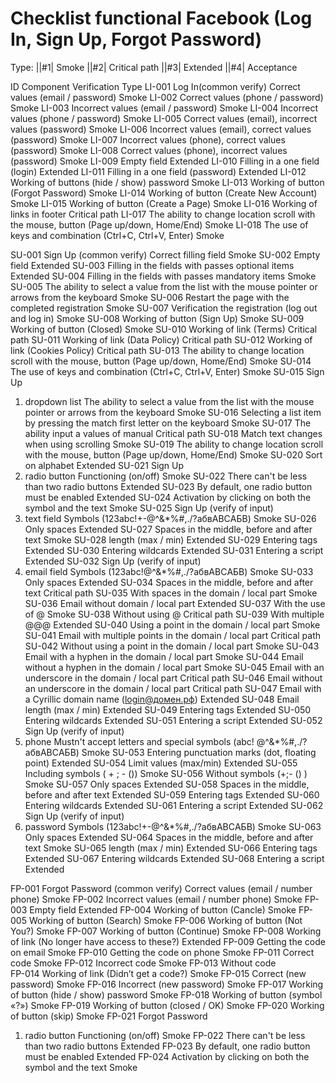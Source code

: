  # Checklist functional Facebook (Log In, Sign Up, Forgot Password)  

 Type: 
 ||#1| Smoke
 ||#2| Critical path
 ||#3| Extended
 ||#4| Acceptance

  ID	Component 	           Verification 	                Type 
LI-001	Log In(common verify)	   Correct values (email / password)	Smoke
LI-002		                   Correct values (phone / password)	Smoke
LI-003		                   Incorrect values (email / password)	Smoke
LI-004		                   Incorrect values (phone / password)	Smoke
LI-005		                   Correct values (email), 
                                   incorrect values (password)	        Smoke
LI-006		                   Incorrect values (email), 
                                   correct values (password)	        Smoke
LI-007		                   Incorrect values (phone), 
                                   correct values (password)	        Smoke
LI-008		                   Correct values (phone), 
                                   incorrect values (password)	        Smoke
LI-009		                   Empty field	                        Extended
LI-010		                   Filling in a one field (login)	Extended
LI-011		                   Filling in a one field (password)	Extended
LI-012		                   Working of buttons 
                                   (hide / show) password	        Smoke
LI-013		                   Working of button (Forgot Password)	Smoke
LI-014		                   Working of button 
                                   (Create New Account)	                Smoke
LI-015		                   Working of button (Create a Page)	Smoke
LI-016		                   Working of links in footer	        Critical path
LI-017		                   The ability to change location 
                                   scroll with the mouse, 
				   button (Page up/down, Home/End)	Smoke
LI-018		                   The use of keys and combination 
                                   (Ctrl+C, Ctrl+V, Enter)	        Smoke
			
SU-001	Sign Up (common verify)	Correct filling field 	Smoke
SU-002		Empty field	Extended
SU-003		Filling in the fields with passes optional items	Extended
SU-004		Filling in the fields with passes mandatory items	Smoke
SU-005		The ability to select a value from the list with the mouse pointer or arrows from the keyboard	Smoke
SU-006		Restart the page with the completed registration	Smoke
SU-007		Verification the registration (log out and log in)	Smoke
SU-008		Working of button (Sign Up) 	Smoke
SU-009		Working of button (Closed)	Smoke
SU-010		Working of link (Terms)	Critical path
SU-011		Working of link (Data Policy)	Critical path
SU-012		Working of link (Cookies Policy)	Critical path
SU-013		The ability to change location scroll with the mouse, button (Page up/down, Home/End)	Smoke
SU-014		The use of keys and combination (Ctrl+C, Ctrl+V, Enter)	Smoke
SU-015	Sign Up 
1) dropdown list	The ability to select a value from the list with the mouse pointer or arrows from the keyboard	Smoke
SU-016		Selecting a list item by pressing the match first letter on the keyboard	Smoke
SU-017		The ability input a values of manual 	Critical path
SU-018		Match text changes when using scrolling	Smoke
SU-019		The ability to change location scroll with the mouse, button (Page up/down, Home/End)	Smoke
SU-020		Sort on alphabet	Extended
SU-021	Sign Up 
2) radio button	Functioning (on/off)	Smoke
SU-022		There can't be less than two radio buttons	Extended
SU-023		By default, one radio button must be enabled	Extended
SU-024		Activation by clicking on both the symbol and the text	Smoke
SU-025	Sign Up (verify of input)
3) text field	Symbols (123abc!+-@^&*%#,./?абвABCАБВ)	Smoke
SU-026		Only spaces	Extended
SU-027		Spaces in the middle, before and after text	Smoke
SU-028		length (max / min)	Extended
SU-029		Entering tags	Extended
SU-030		Entering wildcards	Extended
SU-031		Entering a script	Extended
SU-032	Sign Up (verify of input)
4) email field	Symbols (123abc!@^&*%#,./?абвABCАБВ)	Smoke
SU-033		Only spaces	Extended
SU-034		Spaces in the middle, before and after text	Critical path
SU-035		With spaces in the domain / local part	Smoke
SU-036		Email without domain / local part	Extended
SU-037		With the use of @	Smoke
SU-038		Without using @	Critical path
SU-039		With multiple @@@	Extended
SU-040		Using a point in the domain / local part	Smoke
SU-041		Email with multiple points in the domain / local part	Critical path
SU-042		Without using a point in the domain / local part	Smoke
SU-043		Email with a hyphen in the domain / local part	Smoke
SU-044		Email without a hyphen in the domain / local part	Smoke
SU-045		Email with an underscore in the domain / local part	Critical path
SU-046		Email without an underscore in the domain / local part	Critical path
SU-047		Email with a Cyrillic domain name (login@домен.рф)	Extended
SU-048		Email length (max / min)	Extended
SU-049		Entering tags	Extended
SU-050		Entering wildcards	Extended
SU-051		Entering a script	Extended
SU-052	Sign Up (verify of input)
5) phone	Mustn't accept letters and special symbols (abc! @^&*%#,./?абвABCАБВ)	Smoke
SU-053		Entering punctuation marks (dot, floating point)	Extended
SU-054		Limit values (max/min)	Extended
SU-055		Including symbols ( + ; - ())	Smoke
SU-056		Without symbols (+;- () )	Smoke
SU-057		Only spaces	Extended
SU-058		Spaces in the middle, before and after text	Extended
SU-059		Entering tags	Extended
SU-060		Entering wildcards	Extended
SU-061		Entering a script	Extended
SU-062	Sign Up (verify of input)
6) password	Symbols (123abc!+-@^&*%#,./?абвABCАБВ)	Smoke
SU-063		Only spaces	Extended
SU-064		Spaces in the middle, before and after text	Smoke
SU-065		length (max / min)	Extended
SU-066		Entering tags	Extended
SU-067		Entering wildcards	Extended
SU-068		Entering a script	Extended

FP-001	Forgot Password
(common verify)	Correct values (email / number phone)	Smoke
FP-002		Incorrect values (email / number phone)	Smoke
FP-003		Empty field	Extended
FP-004		Working of button (Cancle)	Smoke
FP-005		Working of button (Search)	Smoke
FP-006		Working of button (Not You?)	Smoke
FP-007		Working of button (Continue)	Smoke
FP-008		Working of link (No longer have access to these?)	Extended
FP-009		Getting the code on email	Smoke
FP-010		Getting the code on phone	Smoke
FP-011		Correct code	Smoke
FP-012		Incorrect code	Smoke
FP-013		Without code	
FP-014		Working of link (Didn’t get a code?)	Smoke
FP-015		Correct (new password)	Smoke
FP-016		Incorrect (new password)	Smoke
FP-017		Working of button (hide / show) password	Smoke
FP-018		Working of button (symbol «?»)	Smoke
FP-019		Working of button (closed / OK)	Smoke
FP-020		Working of button (skip)	Smoke
FP-021	Forgot Password
1) radio button	Functioning (on/off)	Smoke
FP-022		There can't be less than two radio buttons	Extended
FP-023		By default, one radio button must be enabled	Extended
FP-024		Activation by clicking on both the symbol and the text	Smoke

